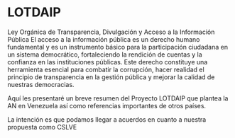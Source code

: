 # LOTDAIP
Ley Orgánica de Transparencia, Divulgación y Acceso a  la Información Pública
El acceso a la información pública es un derecho humano fundamental y es un instrumento básico para la participación ciudadana en un sistema democrático, fortaleciendo la rendición de cuentas y la confianza en las instituciones públicas. Este derecho constituye una herramienta esencial para combatir la corrupción, hacer realidad el principio de transparencia en la gestión pública y mejorar la calidad de nuestras democracias.  

Aquí les presentaré un breve resumen del Proyecto LOTDAIP que plantea la AN en Venezuela así como referencias importantes de otros países.

La intención es que podamos llegar a acuerdos en cuanto a nuestra propuesta como CSLVE
